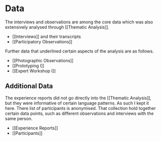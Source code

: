 # Data
The interviews and observations are among the core data which was also extensively analysed through [[Thematic Analysis]].
- [[Interviews]] and their transcripts
- [[Participatory Observations]] 

Further data that underlined certain aspects of the analysis are as follows.
- [[Photographic Observations]]
- [[Prototyping I]]
- [[Expert Workshop I]]

## Additional Data
The experience reports did not go directly into the [[Thematic Analysis]], but they were informative of certain language patterns. As such I kept it here. There list of participants is anonymised. That collection hold together certain data points, such as different observations and interviews with the same person.
- [[Experience Reports]]
- [[Participants]]  